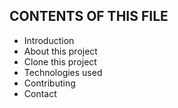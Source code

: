 CONTENTS OF THIS FILE
---------------------

 * Introduction
 * About this project
 * Clone this project
 * Technologies used
 * Contributing
 * Contact